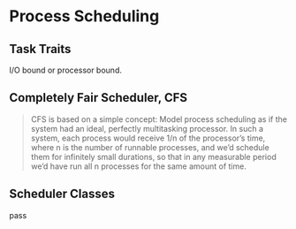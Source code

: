 # Process Scheduling

## Task Traits
I/O bound or processor bound.


## Completely Fair Scheduler, CFS
>CFS is based on a simple concept: Model process scheduling as if the system had an ideal, perfectly multitasking processor. In such a system, each process would receive 1/n of the processor’s time, where n is the number of runnable processes, and we’d schedule them for infinitely small durations, so that in any measurable period we’d have run all n processes for the same amount of time. 


## Scheduler Classes
pass